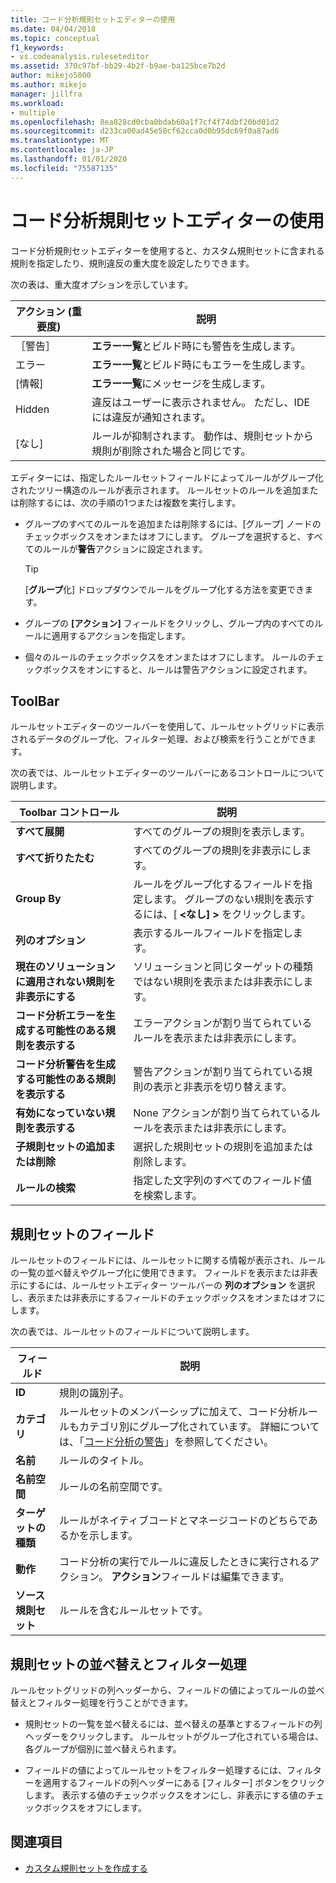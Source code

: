 ```yaml
---
title: コード分析規則セットエディターの使用
ms.date: 04/04/2018
ms.topic: conceptual
f1_keywords:
- vs.codeanalysis.ruleseteditor
ms.assetid: 370c97bf-bb29-4b2f-b9ae-ba125bce7b2d
author: mikejo5000
ms.author: mikejo
manager: jillfra
ms.workload:
- multiple
ms.openlocfilehash: 8ea828cd0cba0bdab60a1f7cf4f74dbf20bd01d2
ms.sourcegitcommit: d233ca00ad45e50cf62cca0d0b95dc69f0a87ad6
ms.translationtype: MT
ms.contentlocale: ja-JP
ms.lasthandoff: 01/01/2020
ms.locfileid: "75587135"
---
```

# <a name="use-the-code-analysis-rule-set-editor"></a>コード分析規則セットエディターの使用

コード分析規則セットエディターを使用すると、カスタム規則セットに含まれる規則を指定したり、規則違反の重大度を設定したりできます。

次の表は、重大度オプションを示しています。

|アクション (重要度)|説明|
|-|-|
|［警告］|**エラー一覧**とビルド時にも警告を生成します。|
|エラー|**エラー一覧**とビルド時にもエラーを生成します。|
|[情報]|**エラー一覧**にメッセージを生成します。|
|Hidden|違反はユーザーに表示されません。 ただし、IDE には違反が通知されます。|
|[なし]|ルールが抑制されます。 動作は、規則セットから規則が削除された場合と同じです。|

エディターには、指定したルールセットフィールドによってルールがグループ化されたツリー構造のルールが表示されます。 ルールセットのルールを追加または削除するには、次の手順の1つまたは複数を実行します。

- グループのすべてのルールを追加または削除するには、[グループ] ノードのチェックボックスをオンまたはオフにします。 グループを選択すると、すべてのルールが**警告**アクションに設定されます。

   > [!TIP]
   > [**グループ**化] ドロップダウンでルールをグループ化する方法を変更できます。

- グループの **[アクション]** フィールドをクリックし、グループ内のすべてのルールに適用するアクションを指定します。

- 個々のルールのチェックボックスをオンまたはオフにします。 ルールのチェックボックスをオンにすると、ルールは警告アクションに設定されます。

## <a name="toolbar"></a>ToolBar

ルールセットエディターのツールバーを使用して、ルールセットグリッドに表示されるデータのグループ化、フィルター処理、および検索を行うことができます。

次の表では、ルールセットエディターのツールバーにあるコントロールについて説明します。

|Toolbar コントロール|説明|
|---------------------|-----------------|
|**すべて展開**|すべてのグループの規則を表示します。|
|**すべて折りたたむ**|すべてのグループの規則を非表示にします。|
|**Group By**|ルールをグループ化するフィールドを指定します。 グループのない規則を表示するには、[ **\<なし] >** をクリックします。|
|**列のオプション**|表示するルールフィールドを指定します。|
|**現在のソリューションに適用されない規則を非表示にする**|ソリューションと同じターゲットの種類ではない規則を表示または非表示にします。|
|**コード分析エラーを生成する可能性のある規則を表示する**|エラーアクションが割り当てられているルールを表示または非表示にします。|
|**コード分析警告を生成する可能性のある規則を表示する**|警告アクションが割り当てられている規則の表示と非表示を切り替えます。|
|**有効になっていない規則を表示する**|None アクションが割り当てられているルールを表示または非表示にします。|
|**子規則セットの追加または削除**|選択した規則セットの規則を追加または削除します。|
|**ルールの検索**|指定した文字列のすべてのフィールド値を検索します。|

## <a name="rule-set-fields"></a>規則セットのフィールド

ルールセットのフィールドには、ルールセットに関する情報が表示され、ルールの一覧の並べ替えやグループ化に使用できます。 フィールドを表示または非表示にするには、ルールセットエディター ツールバーの **列のオプション** を選択し、表示または非表示にするフィールドのチェックボックスをオンまたはオフにします。

次の表では、ルールセットのフィールドについて説明します。

|フィールド|説明|
|-----------|-----------------|
|**ID**|規則の識別子。|
|**カテゴリ**|ルールセットのメンバーシップに加えて、コード分析ルールもカテゴリ別にグループ化されています。 詳細については、「[コード分析の警告](../code-quality/code-analysis-for-managed-code-warnings.md)」を参照してください。|
|**名前**|ルールのタイトル。|
|**名前空間**|ルールの名前空間です。|
|**ターゲットの種類**|ルールがネイティブコードとマネージコードのどちらであるかを示します。|
|**動作**|コード分析の実行でルールに違反したときに実行されるアクション。 **アクション**フィールドは編集できます。|
|**ソース規則セット**|ルールを含むルールセットです。|

## <a name="sort-and-filter-rule-sets"></a>規則セットの並べ替えとフィルター処理

ルールセットグリッドの列ヘッダーから、フィールドの値によってルールの並べ替えとフィルター処理を行うことができます。

- 規則セットの一覧を並べ替えるには、並べ替えの基準とするフィールドの列ヘッダーをクリックします。 ルールセットがグループ化されている場合は、各グループが個別に並べ替えられます。

- フィールドの値によってルールセットをフィルター処理するには、フィルターを適用するフィールドの列ヘッダーにある [フィルター] ボタンをクリックします。 表示する値のチェックボックスをオンにし、非表示にする値のチェックボックスをオフにします。

## <a name="see-also"></a>関連項目

- [カスタム規則セットを作成する](../code-quality/how-to-create-a-custom-rule-set.md)
